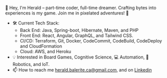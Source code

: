 👋 Hey, I'm Herald – part-time coder, full-time dreamer. Crafting bytes into experiences is my game. Join me in pixelated adventures! 🚀
- 🛠️ Current Tech Stack: 
  - Back End: Java, Spring-boot, Hibernate, Maven, and PHP
  - Front End: React, Angular, GraphQL, and Tailwind CSS.
  - CI/CD: Terraform, Git, Docker, CodeCommit, CodeBuild, CodeDeploy and CloudFormation
  - Cloud: AWS, and Heroku
- 💡 Interested in Board Games, Cognitive Science, 💻 Automation, :robot: Robotics, and IoT.
- 📫 How to reach me herald.balerite.ca@gmail.com, and on [Linkedin](https://www.linkedin.com/in/heraldbalerite/)


<!---
heralddsb/heralddsb is a ✨ special ✨ repository because its `README.md` (this file) appears on your GitHub profile.
You can click the Preview link to take a look at your changes.
--->
